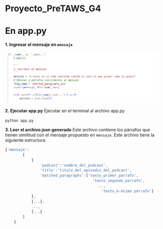# Proyecto_PreTAWS_G4

# En app.py

**1. Ingresar el mensaje en `mensaje`**

![Alt text](image.png)

**2. Ejecutar app.py**
Ejecutar en el terminal al archivo app.py

`python app.py`

**3. Leer el archivo json generado**
Este archivo contiene los párrafos que tienen similitud con el mensaje propuesto en `mensaje`.
Este archivo tiene la siguiente estructura
```javascript
{'mensaje':
        [
            {
                'podcast':'nombre_del_podcast',
                'title':'titulo_del_episodio_del_podcast',
                'matched_paragraphs':['texto_primer_parrafo', 
                                        'texto_segundo_parrafo',
                                          ...,
                                            'texto_k-ésimo párrafo']
            },
            {...},
            ...,
            {...}
        ]
    }
```